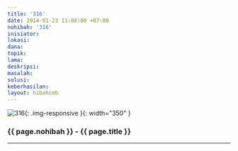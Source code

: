 ```yaml
---
title: '316'
date: 2014-01-23 11:08:00 +07:00
nohibah: '316'
inisiator: 
lokasi: 
dana: 
topik: 
lama: 
deskripsi: 
masalah: 
solusi: 
keberhasilan: 
layout: hibahcmb
---
```


![316](/static/img/hibahcmb/316.png){: .img-responsive }{: width="350" }

### {{ page.nohibah }} - {{ page.title }}

---
